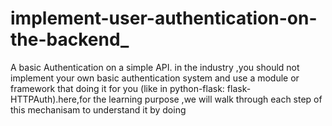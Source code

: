 # implement-user-authentication-on-the-backend_
A basic Authentication on a simple API. in the industry ,you should not implement your own basic authentication system and use a module or framework that doing it for you (like in python-flask: flask-HTTPAuth).here,for the learning purpose ,we will walk through each step of this mechanisam to understand it by doing
